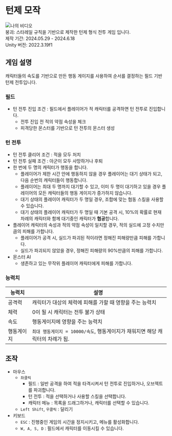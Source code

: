 # 턴제 모작
![나의 비디오](https://github.com/sungjin2836/turngame/assets/42132716/8963e220-cbbc-4e7f-9c08-ffaf4bccb4a1)\
붕괴: 스타레일 규칙을 기반으로 제작한 턴제 형식 전투 게임 입니다.\
제작 기간: 2024.05.29 - 2024.6.18\
Unity 버전: 2022.3.19f1

## 게임 설명
캐릭터들의 속도를 기반으로 만든 행동 게이지를 사용하여 순서를 결정하는 필드 기반 턴제 전투입니다.

### 필드
- 턴 전투 진입 조건 : 필드에서 플레이어가 적 캐릭터를 공격하면 턴 전투로 진입합니다.
  - 전투 진입 전 적의 약점 속성을 체크
  - 피격당한 몬스터를 기반으로 턴 전투의 몬스터 생성

### 턴 전투
- 턴 전투 클리어 조건 : 적을 모두 처치
- 턴 전투 실패 조건 : 아군이 모두 사망하거나 후퇴
- 한 번에 두 명의 캐릭터가 행동을 합니다.
  - 플레이어가 제한 시간 안에 행동하지 않을 경우 플레이어는 대기 상태가 되고, 다음 순번의 캐릭터들이 행동합니다.
  - 플레이어는 최대 두 명까지 대기할 수 있고, 이미 두 명이 대기하고 있을 경우 플레이어의 모든 캐릭터들의 행동 게이지가 증가하지 않습니다.
  - 대기 상태의 플레이어 캐릭터가 두 명일 경우, 조합에 맞는 협동 스킬을 사용할 수 있습니다.
  - 대기 상태의 플레이어 캐릭터가 두 명일 때 기본 공격 시, 10%의 확률로 현재 차례의 캐릭터와 함께 대기중인 캐릭터가 **협공**합니다.
- 플레이어 캐릭터의 속성과 적의 약점 속성이 일치할 경우, 적의 실드에 고정 수치만큼의 피해를 가합니다.
  - 플레이어가 공격 시, 실드가 파괴된 적이라면 정해진 피해량만큼 피해를 가합니다.
  - 실드가 파괴되지 않았을 경우, 정해진 피해량의 90%만큼의 피해를 가합니다.
- 몬스터 AI
  - 생존하고 있는 무작위 플레이어 캐릭터에게 피해를 가합니다.

### 능력치
|능력치|설명|
|----|----|
|공격력|캐릭터가 대상의 체력에 피해를 가할 때 영향을 주는 능력치|
|체력|0이 될 시 캐릭터는 전투 불가 상태|
|속도|행동게이지에 영향을 주는 능력치|
|행동게이지|`최대 행동게이지 = 10000/속도`, 행동게이지가 채워지면 해당 캐릭터의 차례가 됨.|

## 조작
- 마우스
  - `좌클릭`
    - 필드 : 일반 공격을 하여 적을 타격시켜서 턴 전투로 진입하거나, 오브젝트를 파괴합니다.
    - 턴 전투 : 적을 선택하거나 사용할 스킬을 선택합니다.
    - 캐릭터 메뉴 : 목록을 드래그하거나, 캐릭터를 선택할 수 있습니다.
  - `Left Shift`, `우클릭` : 달리기
- 키보드
  - `ESC` : 진행중인 게임의 시간을 정지시키고, 메뉴를 활성화합니다.
  - `W, A, S, D` : 필드에서 캐릭터를 이동시킬 수 있습니다.

